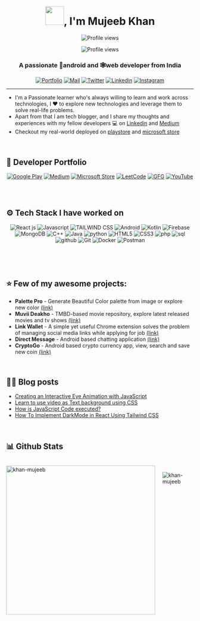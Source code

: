 <h1 align="center"><img width="50px" src="https://portfolio-khan-mujeeb.vercel.app/assets/Hi-af4378fa.gif"/>, I'm Mujeeb Khan</h1>


<p align="center">
    <img src="https://komarev.com/ghpvc/?username=khan-mujeeb&label=Profile%20views&color=0e75b6&style=flat" alt="Profile views">
    
</p>
<p align="center">
    <img src="https://github.com/khan-mujeeb/khan-mujeeb/assets/89351750/4ee00d97-d566-41d4-9f73-522fbfb48121" alt="Profile views">
    
</p>

<h3 align="center">A passionate 👾android and 🕸️web developer from India</h3>

<p align="center">
    <a href="https://portfolio-khan-mujeeb.vercel.app/" target="_blank"><img src="https://img.shields.io/badge/-Portfolio-black?style=for-the-badge&logo=google-chrome&logoColor=white" alt="Portfolio"></a>
    <a href="mailto:mujeeebkhan1831@gmail.com" target="_blank"><img src="https://img.shields.io/badge/-Say%20Hi!-black?style=for-the-badge&logo=gmail" alt="Mail"></a>
    <a href="https://twitter.com/mujeebk51620752" target="_blank"><img src="https://img.shields.io/badge/-Twitter-black?style=for-the-badge&logo=twitter" alt="Twitter"></a>
    <a href="https://www.linkedin.com/in/mujeeb-ur-rahman-khan/" target="_blank"><img src="https://img.shields.io/badge/-LinkedIn-black?style=for-the-badge&logo=Linkedin" alt="Linkedin"></a>
    <a href="https://www.instagram.com/m_for_mujeeb_?igsh=bXBwdWtqdHZ0Y3d2" target="_blank"><img src="https://img.shields.io/badge/-Instagram-black?style=for-the-badge&logo=instagram" alt="Instagram"></a>
</p>


---

-   I'm a Passionate learner who's always willing to learn and work across technologies, I ❤️ to explore new technologies and leverage them to solve real-life problems.
-   Apart from that I am tech blogger, and I share my thoughts and experiences with my fellow developers 💻 on [Linkedin](https://www.linkedin.com/in/mujeeb-ur-rahman-khan/) and [Medium](https://medium.com/@mujeebkhan1831)
-   Checkout my real-world deployed on [playstore](https://play.google.com/store/apps/dev?id=6242034884087069041) and [microsoft store](https://microsoftedge.microsoft.com/addons/search?hl=en-US&developer=Khan.dev)

</br>

## 💼 Developer Portfolio
<p align="center">
    <a href="https://play.google.com/store/apps/dev?id=7315706573700759915" target="_blank"><img src="https://img.shields.io/badge/-Google%20Play-black?style=for-the-badge&logo=google-play" alt="Google Play"></a>
    <a href="https://medium.com/@mujeebkhan1831" target="_blank"><img src="https://img.shields.io/badge/-Medium-black?style=for-the-badge&logo=Medium" alt="Medium"></a>
    <a href="https://microsoftedge.microsoft.com/addons/search?hl=en-US&developer=Khan.dev" target="_blank"><img src="https://img.shields.io/badge/-Microsoft%20Store-black?style=for-the-badge&logo=microsoft" alt="Microsoft Store"></a>
    <a href="https://leetcode.com/mujeebkhan1831/" target="_blank"><img src="https://img.shields.io/badge/-LeetCode-black?style=for-the-badge&logo=leetcode" alt="LeetCode"></a>
    <a href="https://auth.geeksforgeeks.org/user/https://auth.geeksforgeeks.org/user/mujeebkhan1831/" target="_blank"><img src="https://img.shields.io/badge/-GFG-black?style=for-the-badge&logo=geeksforgeeks" alt="GFG"></a>
    <a href="https://www.youtube.com/channel/UCMn2-rbHJtv0DdesKCDn_IA" target="_blank"><img src="https://img.shields.io/badge/-YouTube-black?style=for-the-badge&logo=youtube" alt="YouTube"></a>
</p>


</br>


</br>

## ⚙️ Tech Stack I have worked on

<p align="center">
    <img src="https://img.shields.io/badge/react-%23323330.svg?style=for-the-badge&logo=react" alt="React js">
    <img src="https://img.shields.io/badge/javascript-%23323330.svg?style=for-the-badge&logo=javascript" alt="Javascript">
    <img src="https://img.shields.io/badge/tailwindcss-%23323330.svg?style=for-the-badge&logo=tailwindcss" alt="TAILWIND CSS">
    <img src="https://img.shields.io/badge/Android-3DDC84?style=for-the-badge&logo=android&logoColor=white" alt="Android">
    <img src="https://img.shields.io/badge/Kotlin-0095D5?style=for-the-badge&logo=kotlin&logoColor=white" alt="Kotlin">
    <img src="https://img.shields.io/badge/Firebase-FFCA28?style=for-the-badge&logo=firebase&logoColor=black" alt="Firebase">
    <img src="https://img.shields.io/badge/MongoDB-4EA94B?style=for-the-badge&logo=mongodb&logoColor=white" alt="MongoDB">
    <img src="https://img.shields.io/badge/c++-%2300599C.svg?style=for-the-badge&logo=c%2B%2B&logoColor=white" alt="C++">
    <img src="https://img.shields.io/badge/java-%23ED8B00.svg?style=for-the-badge&logo=java&logoColor=white" alt="Java">
    <img src="https://img.shields.io/badge/Python-FFD43B?style=for-the-badge&logo=python&logoColor=blue" alt="python">
    <img src="https://img.shields.io/badge/html5-%23E34F26.svg?style=for-the-badge&logo=html5&logoColor=white" alt="HTML5">
    <img src="https://img.shields.io/badge/css3-%231572B6.svg?style=for-the-badge&logo=css3&logoColor=white" alt="CSS3">
    <img src="https://img.shields.io/badge/PHP-777BB4?style=for-the-badge&logo=php&logoColor=white" alt="php">
    <img src="https://img.shields.io/badge/MySQL-005C84?style=for-the-badge&logo=mysql&logoColor=white" alt="sql">
    <img src="https://img.shields.io/badge/github-%23121011.svg?style=for-the-badge&logo=github&logoColor=white" alt="github">
    <img src="https://img.shields.io/badge/Git-F05032?style=for-the-badge&logo=git&logoColor=white" alt="Git">
    <img src="https://img.shields.io/badge/Docker-2496ED?style=for-the-badge&logo=docker&logoColor=white" alt="Docker">
    <img src="https://img.shields.io/badge/Postman-FF6C37?style=for-the-badge&logo=postman&logoColor=white" alt="Postman">
</p>

</br>
</br>

</br>


## ⭐ Few of my awesome projects:
- **Palette Pro**  - Generate Beautiful Color palette from image or explore new color [(link)](https://github.com/khan-mujeeb/Color-Palette)
- **Muvii Deakho** - TMBD-based movie repository, explore latest released movies and tv shows [(link)](https://github.com/khan-mujeeb/Muvii-Deakho)
- **Link Wallet**  - A simple yet useful Chrome extension solves the problem of managing social media links while applying for job [(link)](https://github.com/khan-mujeeb/Link-Wallet)
- **Direct Message** - Android based chatting application [(link)](https://github.com/khan-mujeeb/Direct-Message)
- **CryptoGo** - Android based crypto currency app, view, search and save new coin [(link)](https://github.com/khan-mujeeb/Crypto-Go)

</br>

## ✍🏻 Blog posts

<!-- BLOG-POST-LIST:START -->
- [Creating an Interactive  Eye Animation with JavaScript](https://mujeebkhan1831.medium.com/creating-an-interactive-eye-animation-with-javascript-c7968101e2ab?source=rss-b5a7fd5c66c1------2)
- [Learn to use video as Text background using CSS](https://mujeebkhan1831.medium.com/learn-to-use-video-as-text-background-using-css-030b743bb126?source=rss-b5a7fd5c66c1------2)
- [How is JavaScript Code executed?](https://towardsdev.com/how-is-javascript-code-executed-d3ae1aa04ee7?source=rss-b5a7fd5c66c1------2)
- [How To Implement DarkMode in React Using Tailwind CSS](https://mujeebkhan1831.medium.com/how-to-implement-darkmode-in-react-using-tailwind-css-3c47d009209a?source=rss-b5a7fd5c66c1------2)
<!-- BLOG-POST-LIST:END -->

</br>

## 📊 Github Stats


<div style="display: flex; gap: 20px">
    <p><img width="400px" src="https://github-readme-stats.vercel.app/api/top-langs?username=khan-mujeeb&show_icons=true&locale=en&layout=compact" alt="khan-mujeeb" /></p>
    <p>&nbsp;<img    src="https://github-readme-stats.vercel.app/api?username=khan-mujeeb&show_icons=true&locale=en" alt="khan-mujeeb" /></p>
</div>



